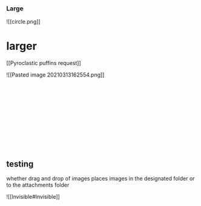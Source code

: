 ### Large
![[circle.png]]
# larger
[[Pyroclastic puffins request]]

![[Pasted image 20210313162554.png]]

<br>
<br><br><br><br><br><br><br><br><br>

## testing

whether drag and drop of images places images in the designated folder or to the attachments folder

![[Invisible#Invisible]]
